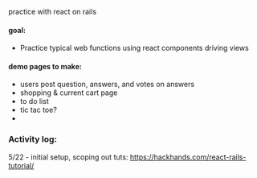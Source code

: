 practice with react on rails
#### goal:
 - Practice typical web functions using react components driving views

#### demo pages to make:
- users post question, answers, and votes on answers
- shopping & current cart page
- to do list
- tic tac toe?
-


### Activity log:
5/22 - initial setup, scoping out tuts:
  https://hackhands.com/react-rails-tutorial/

